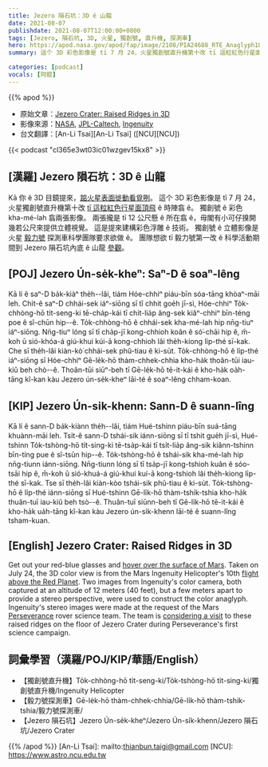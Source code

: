 ```yaml
---
title: Jezero 隕石坑：3D ê 山龍
date: 2021-08-07
publishdate: 2021-08-07T12:00:00+0800
tags: [Jezero, 隕石坑, 3D, 火星, 獨創號, 直升機, 探測車]
hero: https://apod.nasa.gov/apod/fap/image/2108/PIA24688_RTE_Anaglyph1024.jpg
summary: 這个 3D 彩色影像是 tī 7 月 24，火星獨創號直升機第十改 tī 這粒紅色行星面頂飛 ê 時陣翕 ê。

categories: [podcast]
vocals: [阿錕]
---
```


{{% apod %}}

- 原始文章：[Jezero Crater: Raised Ridges in 3D](https://apod.nasa.gov/apod/ap210807.html)
- 影像來源：[NASA](https://www.nasa.gov/), [JPL-Caltech](https://www.jpl.nasa.gov), [Ingenuity](https://mars.nasa.gov/technology/helicopter/)
- 台文翻譯：[An-Li Tsai][An-Li Tsai] ([NCU][NCU])

{{< podcast "cl365e3wt03ic01wzgev15kx8" >}}

## [漢羅] Jezero 隕石坑：3D ê 山龍
Kā 你 ê 3D 目鏡提來，[踮火星表面徙動看覓咧][hover over the surface of Mars]。
這个 3D 彩色影像是 tī 7 月 24，火星獨創號直升機第十改 [tī 這粒紅色行星面頂飛][flight above the Red Planet] ê 時陣翕 ê。
獨創號 ê 彩色 kha-mé-lah 翕兩張影像。
兩張攏是 tī 12 公尺懸 ê 所在翕 ê，毋閣有小可仔搝開幾若公尺來提供立體視覺。
這是提來建構彩色浮雕 ê 技術。
獨創號 ê 立體影像是火星 [毅力號][Perseverance] 探測車科學團隊要求欲做 ê。
團隊想欲 tī 毅力號第一改 ê 科學活動期間到 Jezero 隕石坑內底 ê 山龍 [參觀][considering a visit]。

## [POJ] Jezero Ún-se̍k-kheⁿ: Saⁿ-D ê soaⁿ-lêng
Kā lí ê saⁿ-D ba̍k-kiàⁿ the̍h--lâi, tiám Hóe-chhiⁿ piáu-bīn sóa-tāng khòaⁿ-māi leh.
Chi̍t-ê saⁿ-D chhái-sek iáⁿ-siōng sī tī chhit goe̍h jī-sì, Hóe-chhiⁿ To̍k-chhòng-hō ti̍t-seng-ki tē-cha̍p-kái tī chi̍t-lia̍p âng-sek kiâⁿ-chhiⁿ bīn-téng poe ê sî-chūn hip--ê.
To̍k-chhòng-hō ê chhái-sek kha-mé-lah hip nn̄g-tiuⁿ iáⁿ-siōng.
Nn̄g-tiuⁿ lóng sī tī cha̍p-jī kong-chhioh koân ê só͘-chāi hip ê, m̄-koh ū sió-khóa-á giú-khui kúi-ā kong-chhioh lâi the̍h-kiong li̍p-thé sī-kak.
Che sī the̍h-lâi kiàn-kò͘ chhái-sek phû-tiau ê ki-su̍t.
To̍k-chhòng-hō ê li̍p-thé iáⁿ-siōng sī Hóe-chhiⁿ Gē-le̍k-hō thàm-chhek-chhia kho-ha̍k thoân-tūi iau-kiû beh chò--ê.
Thoân-tūi siūⁿ-beh tī Gē-le̍k-hō tē-it-kái ê kho-ha̍k oa̍h-tāng kî-kan kàu Jezero ún-se̍k-kheⁿ lāi-té ê soaⁿ-lêng chham-koan.

## [KIP] Jezero Ún-si̍k-khenn: Sann-D ê suann-lîng
Kā lí ê sann-D ba̍k-kiànn the̍h--lâi, tiám Hué-tshinn piáu-bīn suá-tāng khuànn-māi leh.
Tsi̍t-ê sann-D tshái-sik iánn-siōng sī tī tshit gue̍h jī-sì, Hué-tshinn To̍k-tshòng-hō ti̍t-sing-ki tē-tsa̍p-kái tī tsi̍t-lia̍p âng-sik kiânn-tshinn bīn-tíng pue ê sî-tsūn hip--ê.
To̍k-tshòng-hō ê tshái-sik kha-mé-lah hip nn̄g-tiunn iánn-siōng.
Nn̄g-tiunn lóng sī tī tsa̍p-jī kong-tshioh kuân ê sóo-tsāi hip ê, m̄-koh ū sió-khuá-á giú-khui kuí-ā kong-tshioh lâi the̍h-kiong li̍p-thé sī-kak.
Tse sī the̍h-lâi kiàn-kòo tshái-sik phû-tiau ê ki-su̍t.
To̍k-tshòng-hō ê li̍p-thé iánn-siōng sī Hué-tshinn Gē-li̍k-hō thàm-tshik-tshia kho-ha̍k thuân-tuī iau-kiû beh tsò--ê.
Thuân-tuī siūnn-beh tī Gē-li̍k-hō tē-it-kái ê kho-ha̍k ua̍h-tāng kî-kan kàu Jezero ún-si̍k-khenn lāi-té ê suann-lîng tsham-kuan.

## [English] Jezero Crater: Raised Ridges in 3D
Get out your red-blue glasses and [hover over the surface of Mars][hover over the surface of Mars].
Taken on July 24, the 3D color view is from the Mars Ingenuity Helicopter's 10th [flight above the Red Planet][flight above the Red Planet].
Two images from Ingenuity's color camera, both captured at an altitude of 12 meters (40 feet), but a few meters apart to provide a stereo perspective, were used to construct the color anaglyph.
Ingenuity's stereo images were made at the request of the Mars [Perseverance][Perseverance] rover science team.
The team is [considering a visit][considering a visit] to these raised ridges on the floor of Jezero Crater during Perseverance's first science campaign.

## 詞彙學習（漢羅/POJ/KIP/華語/English）
- 【獨創號直升機】To̍k-chhòng-hō ti̍t-seng-ki/To̍k-tshòng-hō ti̍t-sing-ki/獨創號直升機/Ingenuity Helicopter
- 【毅力號探測車】Gē-le̍k-hō thàm-chhek-chhia/Gē-li̍k-hō thàm-tshik-tshia/毅力號探測車/
- 【Jezero 隕石坑】Jezero Ún-se̍k-kheⁿ/Jezero Ún-si̍k-khenn/Jezero 隕石坑/Jezero Crater

{{% /apod %}}
[An-Li Tsai]: mailto:thianbun.taigi@gmail.com
[NCU]: https://www.astro.ncu.edu.tw

[hover over the surface of Mars]:https://mars.nasa.gov/news/9004/my-favorite-martian-image-helicopter-scouts-ridge-area-for-perseverance/
[flight above the Red Planet]:https://mars.nasa.gov/technology/helicopter/status/
[Perseverance]:https://www.nasa.gov/press-release/nasa-perseverance-mars-rover-to-acquire-first-sample
[considering a visit]:https://mars.nasa.gov/mars2020/mission/where-is-the-rover/
